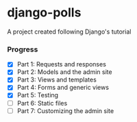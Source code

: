 # django-polls

A project created following Django's tutorial

### Progress

- [x] Part 1: Requests and responses
- [x] Part 2: Models and the admin site
- [x] Part 3: Views and templates
- [x] Part 4: Forms and generic views
- [x] Part 5: Testing
- [ ] Part 6: Static files
- [ ] Part 7: Customizing the admin site
